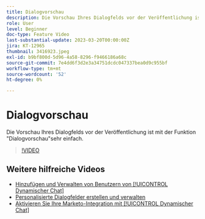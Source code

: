 ```yaml
---
title: Dialogvorschau
description: Die Vorschau Ihres Dialogfelds vor der Veröffentlichung ist mit der Funktion "Dialogvorschau"sehr einfach.
role: User
level: Beginner
doc-type: Feature Video
last-substantial-update: 2023-03-20T00:00:00Z
jira: KT-12965
thumbnail: 3416923.jpeg
exl-id: b9bf800d-5d96-4a58-8296-f9466186a68c
source-git-commit: 7e4dd6f3d2e3a34751dcdc047337bea0d9c955bf
workflow-type: tm+mt
source-wordcount: '52'
ht-degree: 0%

---
```


# Dialogvorschau

Die Vorschau Ihres Dialogfelds vor der Veröffentlichung ist mit der Funktion &quot;Dialogvorschau&quot;sehr einfach.

>[!VIDEO](https://video.tv.adobe.com/v/3416923/?quality=12&learn=on)

## Weitere hilfreiche Videos

* [Hinzufügen und Verwalten von Benutzern von [!UICONTROL Dynamischer Chat] ](user-management.md)
* [Personalisierte Dialogfelder erstellen und verwalten](dialogue-management.md)
* [Aktivieren Sie Ihre Marketo-Integration mit [!UICONTROL Dynamischer Chat] ](marketo-integration.md)

